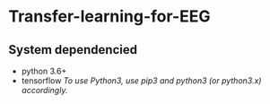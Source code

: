 # Transfer-learning-for-EEG
## System dependencied
- python 3.6+
- tensorflow
*To use Python3, use pip3 and python3 (or python3.x) accordingly.*
